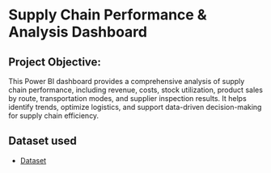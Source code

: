 # Supply Chain Performance & Analysis Dashboard  

## Project Objective: 
This Power BI dashboard provides a comprehensive analysis of supply chain performance, including revenue, costs, stock utilization, product sales by route, transportation modes, and supplier inspection results. It helps identify trends, optimize logistics, and support data-driven decision-making for supply chain efficiency.

## Dataset used
- <a href="https://github.com/Aleenapatani03/Data-Analysis-Dashboard/blob/main/supply_chain.xlsx">Dataset</a>
